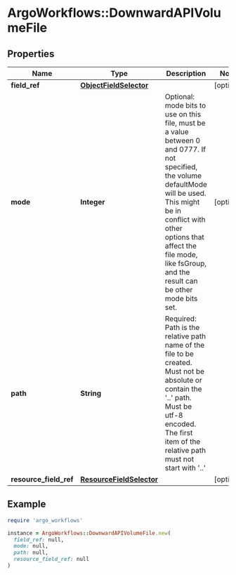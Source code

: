 # ArgoWorkflows::DownwardAPIVolumeFile

## Properties

| Name | Type | Description | Notes |
| ---- | ---- | ----------- | ----- |
| **field_ref** | [**ObjectFieldSelector**](ObjectFieldSelector.md) |  | [optional] |
| **mode** | **Integer** | Optional: mode bits to use on this file, must be a value between 0 and 0777. If not specified, the volume defaultMode will be used. This might be in conflict with other options that affect the file mode, like fsGroup, and the result can be other mode bits set. | [optional] |
| **path** | **String** | Required: Path is  the relative path name of the file to be created. Must not be absolute or contain the &#39;..&#39; path. Must be utf-8 encoded. The first item of the relative path must not start with &#39;..&#39; |  |
| **resource_field_ref** | [**ResourceFieldSelector**](ResourceFieldSelector.md) |  | [optional] |

## Example

```ruby
require 'argo_workflows'

instance = ArgoWorkflows::DownwardAPIVolumeFile.new(
  field_ref: null,
  mode: null,
  path: null,
  resource_field_ref: null
)
```

